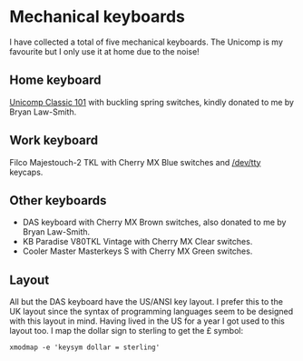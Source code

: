 # Mechanical keyboards

I have collected a total of five mechanical keyboards. The Unicomp is my
favourite but I only use it at home due to the noise!

## Home keyboard

[Unicomp Classic 101](https://www.pckeyboard.com/page/product/UNI041A) with
buckling spring switches, kindly donated to me by Bryan Law-Smith.

## Work keyboard

Filco Majestouch-2 TKL with Cherry MX Blue switches and
[/dev/tty](https://matt3o.com/dev-tty-keycaps-in-all-their-glory/) keycaps.

## Other keyboards

* DAS keyboard with Cherry MX Brown switches, also donated to me by Bryan Law-Smith.
* KB Paradise V80TKL Vintage with Cherry MX Clear switches.
* Cooler Master Masterkeys S with Cherry MX Green switches.

## Layout

All but the DAS keyboard have the US/ANSI key layout. I prefer this to the UK
layout since the syntax of programming languages seem to be designed with this
layout in mind. Having lived in the US for a year I got used to this layout too.
I map the dollar sign to sterling to get the £ symbol:

`xmodmap -e 'keysym dollar = sterling'`

